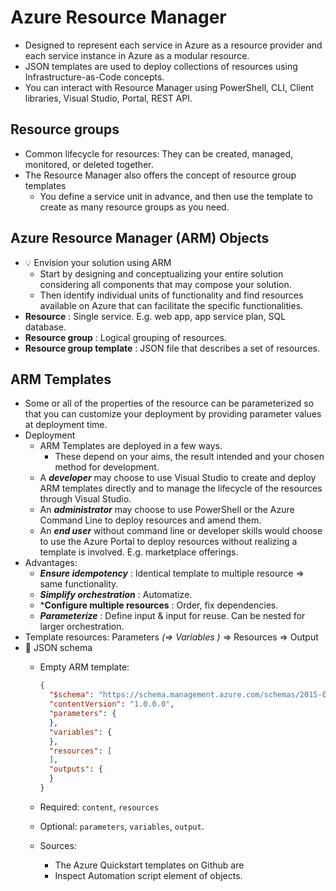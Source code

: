 
# Azure Resource Manager

- Designed to represent each service in Azure as a resource provider and each service instance in Azure as a modular resource.
- JSON templates are used to deploy collections of resources using Infrastructure-as-Code concepts.
- You can interact with Resource Manager using PowerShell, CLI, Client libraries, Visual Studio, Portal, REST API.

## Resource groups

- Common lifecycle for resources: They can be created, managed, monitored, or deleted together.
- The Resource Manager also offers the concept of resource group templates
  - You define a service unit in advance, and then use the template to create as many resource groups as you need.

## Azure Resource Manager (ARM) Objects

- 💡 Envision your solution using ARM
  - Start by designing and conceptualizing your entire solution considering all components that may compose your solution.
  - Then identify individual units of functionality and find resources available on Azure that can facilitate the specific functionalities.
- **Resource** : Single service. E.g. web app, app service plan, SQL database.
- **Resource group** : Logical grouping of resources.
- **Resource group template** : JSON file that describes a set of resources.

## ARM Templates

- Some or all of the properties of the resource can be parameterized so that you can customize your deployment by providing parameter values at deployment time.
- Deployment
  - ARM Templates are deployed in a few ways.
    - These depend on your aims, the result intended and your chosen method for development.
  - A ***developer*** may choose to use Visual Studio to create and deploy ARM templates directly and to manage the lifecycle of the resources through Visual Studio.
  - An ***administrator*** may choose to use PowerShell or the Azure Command Line to deploy resources and amend them.
  - An ***end user*** without command line or developer skills would choose to use the Azure Portal to deploy resources without realizing a template is involved. E.g. marketplace offerings.
- Advantages:
  - ***Ensure idempotency*** : Identical template to multiple resource => same functionality.
  - ***Simplify orchestration*** : Automatize.
  - ***Configure multiple resources** : Order, fix dependencies.
  - ***Parameterize*** : Define input & input for reuse. Can be nested for larger orchestration.
- Template resources: Parameters _(=> Variables )_ => Resources => Output
- 📝 JSON schema
  - Empty ARM template:

    ```json
    {
      "$schema": "https://schema.management.azure.com/schemas/2015-01-01/deploymentTemplate.json#",
      "contentVersion": "1.0.0.0",
      "parameters": {
      },
      "variables": {
      },
      "resources": [
      ],
      "outputs": {
      }
    }
    ```

  - Required: `content`, `resources`
  - Optional: `parameters`, `variables`, `output`.
  - Sources:
    - The Azure Quickstart templates on Github are
    - Inspect Automation script element of objects.
